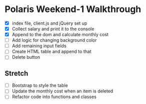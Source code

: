 # Polaris Weekend-1 Walkthrough

- [x] index file, client.js and jQuery set up
- [x] Collect salary and print it to the console
- [x] Append to the dom and calculate monthly cost
- [ ] Add logic for changing background color
- [ ] Add remaining input fields
- [ ] Create HTML table and append to that
- [ ] Delete button

## Stretch

- [ ] Bootstrap to style the table
- [ ] Update the monthly cost when an item is deleted
- [ ] Refactor code into functions and classes